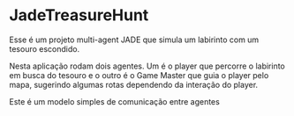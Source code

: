 # JadeTreasureHunt

Esse é um projeto multi-agent JADE que simula um labirinto com um tesouro escondido.

Nesta aplicação rodam dois agentes. Um é o player que percorre o labirinto em busca do tesouro e o outro é o Game Master que guia o player pelo mapa, sugerindo algumas rotas dependendo da interação do player.

Este é um modelo simples de comunicação entre agentes

